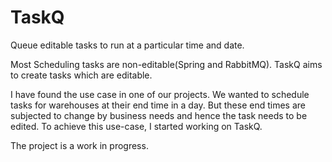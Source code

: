 # TaskQ
Queue editable tasks to run at a particular time and date. 

Most Scheduling tasks are non-editable(Spring and RabbitMQ). TaskQ aims to create tasks which are editable.

I have found the use case in one of our projects. We wanted to schedule tasks for warehouses at their end time in a day. But these end times are subjected to change by business needs and hence the task needs to be edited.
To achieve this use-case, I started working on TaskQ.

The project is a work in progress.
